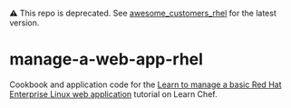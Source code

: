 :warning: This repo is deprecated. See [awesome_customers_rhel](https://github.com/learn-chef/awesome_customers_rhel) for the latest version.

# manage-a-web-app-rhel
Cookbook and application code for the [Learn to manage a basic Red Hat Enterprise Linux web application](https://learn.chef.io/manage-a-web-app/rhel/) tutorial on Learn Chef.
